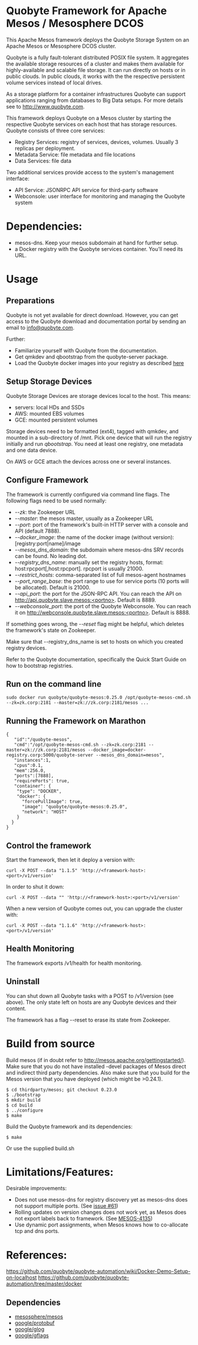 Quobyte Framework for Apache Mesos / Mesosphere DCOS
====================================================

This Apache Mesos framework deploys the Quobyte Storage System on an Apache Mesos or Mesosphere DCOS cluster.

Quobyte is a fully fault-tolerant distributed POSIX file system. It aggregates the available storage resources of a cluster
and makes them available for highly-available and scalable file storage. It can run directly on hosts or in public clouds. In
public clouds, it works with the the respective persistent volume services instead of local drives.

As a storage platform for a container infrastructures Quobyte can support applications ranging from databases to Big Data setups. 
For more details see to http://www.quobyte.com.

This framework deploys Quobyte on a Mesos cluster by starting the respective Quobyte services on each host that has storage resources.
Quobyte consists of three core services:
* Registry Services: registry of services, devices, volumes. Usually 3 replicas per deployment.
* Metadata Service: file metadata and file locations
* Data Services: file data

Two additional services provide access to the system's management interface:
* API Service: JSONRPC API service for third-party software
* Webconsole: user interface for monitoring and managing the Quobyte system

Dependencies:
=============
* mesos-dns. Keep your mesos subdomain at hand for further setup.
* a Docker registry with the Quobyte services container. You'll need its URL.

Usage
======

Preparations
------------

Quobyte is not yet available for direct download. However, you can get access to the Quobyte download and documentation portal by sending an email to info@quobyte.com.

Further:
* Familiarize yourself with Quobyte from the documentation. 
* Get qmkdev and qbootstrap from the quobyte-server package. 
* Load the Quobyte docker images into your registry as described [here](https://support.quobyte.com/docs/2/latest/container_setup.html)

Setup Storage Devices
---------------------

Quobyte Storage Devices are storage devices local to the host. This means:
* servers: local HDs and SSDs
* AWS: mounted EBS volumes
* GCE: mounted persistent volumes

Storage devices need to be formatted (ext4), tagged with qmkdev, and mounted in a sub-directory of /mnt.
Pick one device that will run the registry initially and run *qbootstrap*. You need at least one registry, one metadata and
one data device.

On AWS or GCE attach the devices across one or several instances.

Configure Framework
-------------------

The framework is currently configured via command line flags. The following flags need to be used normally:
* *--zk*: the Zookeeper URL
* *--master*: the mesos master, usually as a Zookeeper URL
* *--port*: port of the framework's built-in HTTP server with a console and API (default 7888).
* *--docker_image*: the name of the docker image (without version): [registry:port|name]/image
* *--mesos_dns_domain*: the subdomain where mesos-dns SRV records can be found. No leading dot.
* *--registry_dns_name*: manually set the registry hosts, format: host:rpcport[,host:rpcport]. rpcport is usually 21000.
* *--restrict_hosts*: comma-separated list of full mesos-agent hostnames
* *--port_range_base*: the port range to use for service ports (10 ports will be allocated). Default is 21000.
* *--api_port*: the port for the JSON-RPC API. You can reach the API on http://api.quobyte.slave.mesos:<portno>. Default is 8889.
* *--webconsole_port*: the port of the Quobyte Webconsole. You can reach it on http://webconsole.quobyte.slave.mesos:<portno>. Default is 8888.

If something goes wrong, the *--reset* flag might be helpful, which deletes the framework's state on Zookeeper.

Make sure that --registry_dns_name is set to hosts on which you created registry devices.

Refer to the Quobyte documentation, specifically the Quick Start Guide on how to bootstrap registries.

Run on the command line
-----------------------

```
sudo docker run quobyte/quobyte-mesos:0.25.0 /opt/quobyte-mesos-cmd.sh --zk=zk.corp:2181 --master=zk://zk.corp:2181/mesos ...
```

Running the Framework on Marathon
---------------------------------

```
{
   "id":"/quobyte-mesos",
   "cmd":"/opt/quobyte-mesos-cmd.sh --zk=zk.corp:2181 --master=zk://zk.corp:2181/mesos --docker_image=docker-registry.corp:5000/quobyte-server --mesos_dns_domain=mesos",
   "instances":1,
   "cpus":0.1,
   "mem":256.0,
   "ports":[7888],
   "requirePorts": true,
   "container": {
    "type": "DOCKER",
    "docker": {
      "forcePullImage": true,
      "image": "quobyte/quobyte-mesos:0.25.0",
      "network": "HOST"
    }
  }
}
```

Control the framework
---------------------

Start the framework, then let it deploy a version with:
```
curl -X POST --data "1.1.5" 'http://<framework-host>:<port>/v1/version'
```

In order to shut it down:
```
curl -X POST --data "" 'http://<framework-host>:<port>/v1/version'
```

When a new version of Quobyte comes out, you can upgrade the cluster with:
```
curl -X POST --data "1.1.6" 'http://<framework-host>:<port>/v1/version'
```

Health Monitoring
-----------------

The framework exports /v1/health for health monitoring.


Uninstall
---------

You can shut down all Quobyte tasks with a POST to /v1/version (see above). The only state left on hosts
are any Quobyte devices and their content.

The framework has a flag --reset to erase its state from Zookeeper.


Build from source
=================

Build mesos (if in doubt refer to http://mesos.apache.org/gettingstarted/). Make sure that you do not have installed -devel packages of Mesos direct and indirect third party dependencies. Also make sure that you build for the Mesos version that you have deployed (which might be >0.24.1).
```
$ cd thirdparty/mesos; git checkout 0.23.0
$ ./bootstrap
$ mkdir build
$ cd build
$ ../configure
$ make
```

Build the Quobyte framework and its dependencies:
```
$ make
```

Or use the supplied build.sh



Limitations/Features:
====================
Desirable improvements:
* Does not use mesos-dns for registry discovery yet as mesos-dns does not support multiple ports. (See [issue #61](https://github.com/mesosphere/mesos-dns/issues/61))
* Rolling updates on version changes does not work yet, as Mesos does not export labels back to framework. (See [MESOS-4135](https://issues.apache.org/jira/browse/MESOS-4135))
* Use dynamic port assignments, when Mesos knows how to co-allocate tcp and dns ports.

References:
==========

https://github.com/quobyte/quobyte-automation/wiki/Docker-Demo-Setup-on-localhost
https://github.com/quobyte/quobyte-automation/tree/master/docker


Dependencies
-------------
- [mesosphere/mesos](https://github.com/mesosphere/mesos)
- [google/protobuf](https://github.com/google/protobuf)
- [google/glog](https://github.com/google/glog)
- [google/gflags](https://github.com/google/gflags)
